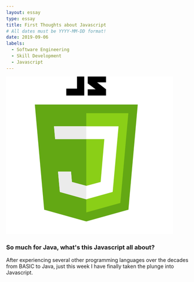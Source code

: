 ```yaml
---
layout: essay
type: essay
title: First Thoughts about Javascript
# All dates must be YYYY-MM-DD format!
date: 2019-09-06
labels:
  - Software Engineering
  - Skill Development
  - Javascript
---
```


<img class="ui tiny left circular floated image" src="../images/JSicon.jpg">

### So much for Java, what's this Javascript all about?

  After experiencing several other programming languages over the decades from BASIC to Java, just this week I have finally taken the plunge into Javascript.  
